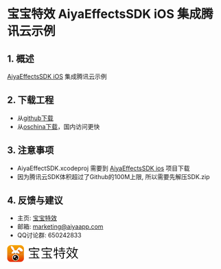 
# 宝宝特效 AiyaEffectsSDK iOS 集成腾讯云示例

## 1. 概述
[AiyaEffectsSDK iOS](https://github.com/aiyaapp/AiyaEffectsIOS) 集成腾讯云示例

## 2. 下载工程
* 从[github下载](https://github.com/aiyaapp/AiyaEffectsWithTXIOS)
* 从[oschina下载](http://git.oschina.net/wangyng/AiyaEffectsWithTXIOS)，国内访问更快

## 3. 注意事项
* AiyaEffectSDK.xcodeproj 需要到 [AiyaEffectsSDK ios](https://github.com/aiyaapp/AiyaEffectsIOS) 项目下载
* 因为腾讯云SDK体积超过了Github的100M上限, 所以需要先解压SDK.zip

## 4. 反馈与建议
- 主页: [宝宝特效](http://www.lansear.cn/product/bbtx)
- 邮箱: <marketing@aiyaapp.com>
- QQ讨论群: 650242833

<a href="http://www.lansear.cn/product/bbtx"><img src="doc/logo.png" border="0" alt="宝宝特效" /></a>
